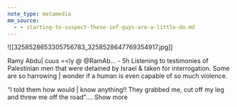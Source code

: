 ```yaml
---
note_type: metamedia
mm_source:
  - - starting-to-suspect-these-iof-guys-are-a-little-do.md
---
```


![[3258528653305756783_3258528647769354917.jpg]]

Ramy Abdu| cuus =<ly @ @RamAb... - 5h
Listening to testimonies of Palestinian men
that were detained by Israel & taken for
interrogation. Some are so harrowing |
wonder if a human is even capable of so
much violence.

“I told them how would | know anything!!
They grabbed me, cut off my leg and threw
me off the road”.... Show more



